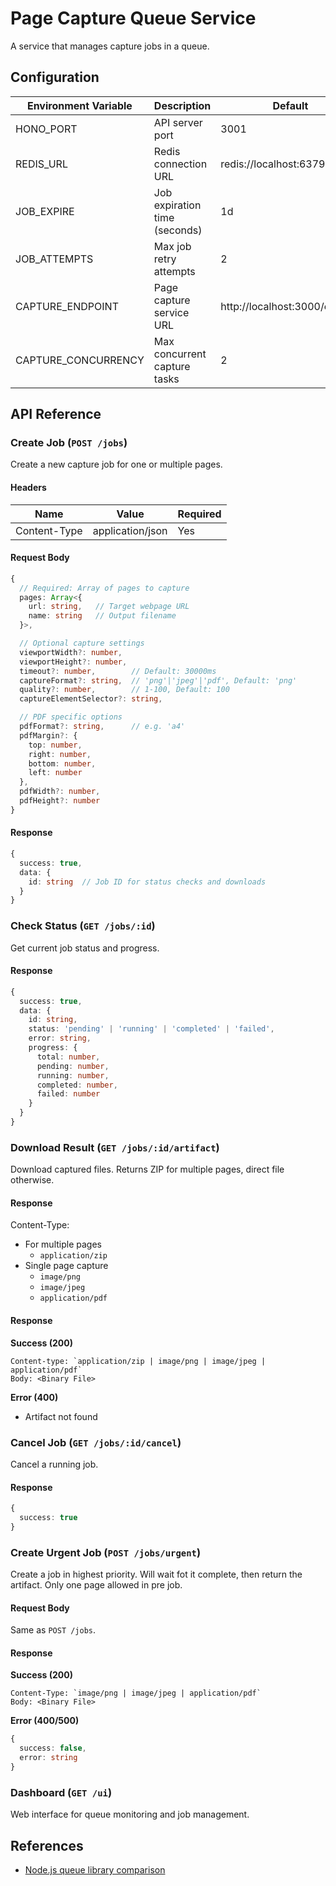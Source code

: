 # Page Capture Queue Service

A service that manages capture jobs in a queue.

## Configuration

| Environment Variable | Description                   | Default                       |
| -------------------- | ----------------------------- | ----------------------------- |
| HONO_PORT            | API server port               | 3001                          |
| REDIS_URL            | Redis connection URL          | redis://localhost:6379        |
| JOB_EXPIRE           | Job expiration time (seconds) | 1d                            |
| JOB_ATTEMPTS         | Max job retry attempts        | 2                             |
| CAPTURE_ENDPOINT     | Page capture service URL      | http://localhost:3000/capture |
| CAPTURE_CONCURRENCY  | Max concurrent capture tasks  | 2                             |

## API Reference

### Create Job (`POST /jobs`)

Create a new capture job for one or multiple pages.

#### Headers

| Name         | Value            | Required |
| ------------ | ---------------- | -------- |
| Content-Type | application/json | Yes      |

#### Request Body

```typescript
{
  // Required: Array of pages to capture
  pages: Array<{
    url: string,   // Target webpage URL
    name: string   // Output filename
  }>,

  // Optional capture settings
  viewportWidth?: number,
  viewportHeight?: number,
  timeout?: number,        // Default: 30000ms
  captureFormat?: string,  // 'png'|'jpeg'|'pdf', Default: 'png'
  quality?: number,        // 1-100, Default: 100
  captureElementSelector?: string,

  // PDF specific options
  pdfFormat?: string,      // e.g. 'a4'
  pdfMargin?: {
    top: number,
    right: number,
    bottom: number,
    left: number
  },
  pdfWidth?: number,
  pdfHeight?: number
}
```

#### Response

```typescript
{
  success: true,
  data: {
    id: string  // Job ID for status checks and downloads
  }
}
```

### Check Status (`GET /jobs/:id`)

Get current job status and progress.

#### Response

```typescript
{
  success: true,
  data: {
    id: string,
    status: 'pending' | 'running' | 'completed' | 'failed',
    error: string,
    progress: {
      total: number,
      pending: number,
      running: number,
      completed: number,
      failed: number
    }
  }
}
```

### Download Result (`GET /jobs/:id/artifact`)

Download captured files. Returns ZIP for multiple pages, direct file otherwise.

#### Response

Content-Type:

- For multiple pages
  - `application/zip`
- Single page capture
  - `image/png`
  - `image/jpeg`
  - `application/pdf`

#### Response

**Success (200)**

```http
Content-type: `application/zip | image/png | image/jpeg | application/pdf`
Body: <Binary File>
```

**Error (400)**

- Artifact not found

### Cancel Job (`GET /jobs/:id/cancel`)

Cancel a running job.

#### Response

```typescript
{
  success: true
}
```

### Create Urgent Job (`POST /jobs/urgent`)

Create a job in highest priority. Will wait fot it complete, then return the artifact. Only one page allowed in pre job.

#### Request Body

Same as `POST /jobs`.

#### Response

**Success (200)**

```
Content-Type: `image/png | image/jpeg | application/pdf`
Body: <Binary File>
```

**Error (400/500)**

```typescript
{
  success: false,
  error: string
}
```

### Dashboard (`GET /ui`)

Web interface for queue monitoring and job management.

## References

- [Node.js queue library comparison](https://npm-compare.com/agenda,bee-queue,bull,bullmq,kue)
